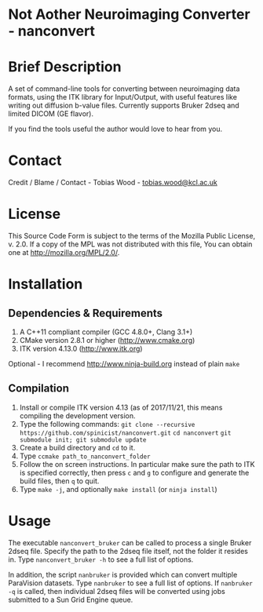 # Not Aother Neuroimaging Converter - nanconvert #

# Brief Description #

A set of command-line tools for converting between neuroimaging data formats,
using the ITK library for Input/Output, with useful features like writing out
diffusion b-value files. Currently supports Bruker 2dseq and limited DICOM (GE
flavor).

If you find the tools useful the author would love to hear from you.

# Contact #

Credit / Blame / Contact - Tobias Wood - tobias.wood@kcl.ac.uk

# License #

This Source Code Form is subject to the terms of the Mozilla Public
License, v. 2.0. If a copy of the MPL was not distributed with this
file, You can obtain one at http://mozilla.org/MPL/2.0/.

# Installation #

## Dependencies & Requirements ##

1. A C++11 compliant compiler (GCC 4.8.0+, Clang 3.1+)
2. CMake version 2.8.1 or higher (http://www.cmake.org)
3. ITK version 4.13.0 (http://www.itk.org)

Optional - I recommend http://www.ninja-build.org instead of plain `make`

## Compilation ##

1. Install or compile ITK version 4.13 (as of 2017/11/21, this means compiling
   the development version.
2. Type the following commands: 
   `git clone --recursive https://github.com/spinicist/nanconvert.git`
   `cd nanconvert`
   `git submodule init; git submodule update`
3. Create a build directory and `cd` to it.
4. Type `ccmake path_to_nanconvert_folder`
5. Follow the on screen instructions. In particular make sure the path to ITK
   is specified correctly, then press `c` and `g` to configure and generate the
   build files, then `q` to quit.
6. Type `make -j`, and optionally `make install` (or `ninja install`)

# Usage #

The executable `nanconvert_bruker` can be called to process a single Bruker
2dseq file. Specify the path to the 2dseq file itself, not the folder it resides
in. Type `nanconvert_bruker -h` to see a full list of options.

In addition, the script `nanbruker` is provided which can convert multiple
ParaVision datasets. Type `nanbruker` to see a full list of options. If
`nanbruker -q` is called, then individual 2dseq files will be converted using
jobs submitted to a Sun Grid Engine queue.
